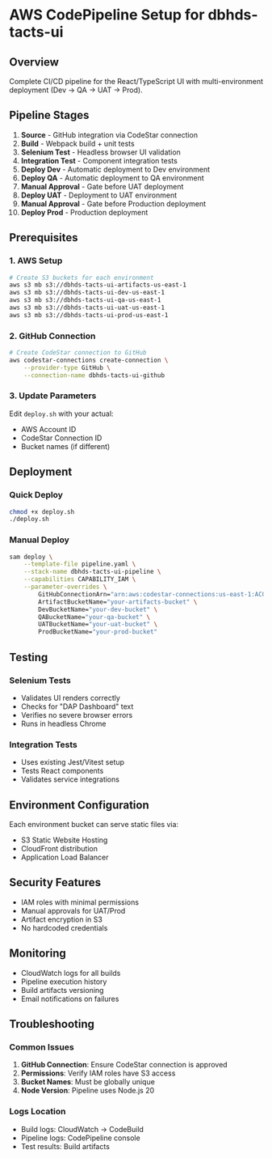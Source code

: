 # AWS CodePipeline Setup for dbhds-tacts-ui

## Overview
Complete CI/CD pipeline for the React/TypeScript UI with multi-environment deployment (Dev → QA → UAT → Prod).

## Pipeline Stages
1. **Source** - GitHub integration via CodeStar connection
2. **Build** - Webpack build + unit tests
3. **Selenium Test** - Headless browser UI validation
4. **Integration Test** - Component integration tests
5. **Deploy Dev** - Automatic deployment to Dev environment
6. **Deploy QA** - Automatic deployment to QA environment
7. **Manual Approval** - Gate before UAT deployment
8. **Deploy UAT** - Deployment to UAT environment
9. **Manual Approval** - Gate before Production deployment
10. **Deploy Prod** - Production deployment

## Prerequisites

### 1. AWS Setup
```bash
# Create S3 buckets for each environment
aws s3 mb s3://dbhds-tacts-ui-artifacts-us-east-1
aws s3 mb s3://dbhds-tacts-ui-dev-us-east-1
aws s3 mb s3://dbhds-tacts-ui-qa-us-east-1
aws s3 mb s3://dbhds-tacts-ui-uat-us-east-1
aws s3 mb s3://dbhds-tacts-ui-prod-us-east-1
```

### 2. GitHub Connection
```bash
# Create CodeStar connection to GitHub
aws codestar-connections create-connection \
    --provider-type GitHub \
    --connection-name dbhds-tacts-ui-github
```

### 3. Update Parameters
Edit `deploy.sh` with your actual:
- AWS Account ID
- CodeStar Connection ID
- Bucket names (if different)

## Deployment

### Quick Deploy
```bash
chmod +x deploy.sh
./deploy.sh
```

### Manual Deploy
```bash
sam deploy \
    --template-file pipeline.yaml \
    --stack-name dbhds-tacts-ui-pipeline \
    --capabilities CAPABILITY_IAM \
    --parameter-overrides \
        GitHubConnectionArn="arn:aws:codestar-connections:us-east-1:ACCOUNT:connection/ID" \
        ArtifactBucketName="your-artifacts-bucket" \
        DevBucketName="your-dev-bucket" \
        QABucketName="your-qa-bucket" \
        UATBucketName="your-uat-bucket" \
        ProdBucketName="your-prod-bucket"
```

## Testing

### Selenium Tests
- Validates UI renders correctly
- Checks for "DAP Dashboard" text
- Verifies no severe browser errors
- Runs in headless Chrome

### Integration Tests
- Uses existing Jest/Vitest setup
- Tests React components
- Validates service integrations

## Environment Configuration

Each environment bucket can serve static files via:
- S3 Static Website Hosting
- CloudFront distribution
- Application Load Balancer

## Security Features
- IAM roles with minimal permissions
- Manual approvals for UAT/Prod
- Artifact encryption in S3
- No hardcoded credentials

## Monitoring
- CloudWatch logs for all builds
- Pipeline execution history
- Build artifacts versioning
- Email notifications on failures

## Troubleshooting

### Common Issues
1. **GitHub Connection**: Ensure CodeStar connection is approved
2. **Permissions**: Verify IAM roles have S3 access
3. **Bucket Names**: Must be globally unique
4. **Node Version**: Pipeline uses Node.js 20

### Logs Location
- Build logs: CloudWatch → CodeBuild
- Pipeline logs: CodePipeline console
- Test results: Build artifacts